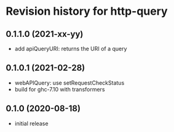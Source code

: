 # Revision history for http-query

## 0.1.1.0 (2021-xx-yy)
- add apiQueryURI: returns the URI of a query

## 0.1.0.1 (2021-02-28)
- webAPIQuery: use setRequestCheckStatus
- build for ghc-7.10 with transformers

## 0.1.0 (2020-08-18)
- initial release
